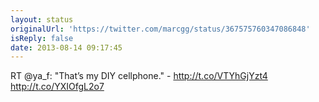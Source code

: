 ```yaml
---
layout: status
originalUrl: 'https://twitter.com/marcgg/status/367575760347086848'
isReply: false
date: 2013-08-14 09:17:45
---
```


RT @ya_f: "That’s my DIY cellphone." - http://t.co/VTYhGjYzt4 http://t.co/YXIOfgL2o7
